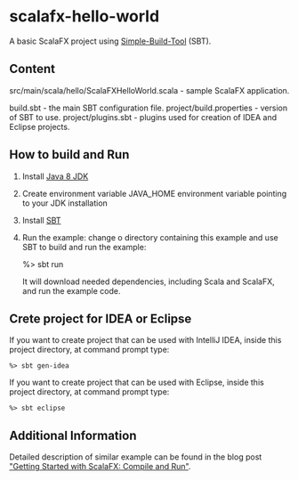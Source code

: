 scalafx-hello-world
===================

A basic ScalaFX project using [Simple-Build-Tool](http://www.scala-sbt.org/) (SBT).


Content
-------

src/main/scala/hello/ScalaFXHelloWorld.scala - sample ScalaFX application.

build.sbt - the main SBT configuration file.
project/build.properties - version of SBT to use.
project/plugins.sbt - plugins used for creation of IDEA and Eclipse projects.



How to build and Run
--------------------

1. Install [Java 8 JDK](https://jdk8.java.net/download.html)

2. Create environment variable JAVA_HOME environment variable pointing to your 
   JDK installation

3. Install [SBT](http://www.scala-sbt.org/)

4. Run the example: change o directory containing this example and use SBT to 
   build and run the example:

    %> sbt run

   It will download needed dependencies, including Scala and ScalaFX, and run 
   the example code. 


Crete project for IDEA or Eclipse
--------------------------------- 

If you want to create project that can be used with IntelliJ IDEA, inside
this project directory, at command prompt type:

    %> sbt gen-idea


If you want to create project that can be used with Eclipse, inside
this project directory, at command prompt type:

    %> sbt eclipse


Additional Information
----------------------

Detailed description of similar example can be found in the blog post
["Getting Started with ScalaFX: Compile and Run"](http://codingonthestaircase.wordpress.com/2013/05/17/getting-started-with-scalafx-compile-and-run-2/).
